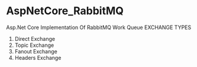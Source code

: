 # AspNetCore_RabbitMQ

Asp.Net Core Implementation Of RabbitMQ 
Work Queue
EXCHANGE TYPES
1. Direct Exchange
2. Topic Exchange
3. Fanout Exchange
4. Headers Exchange

